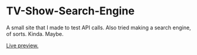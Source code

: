 # TV-Show-Search-Engine
A small site that I made to test API calls. Also tried making a search engine, of sorts. Kinda. Maybe.

[Live preview.](https://mostafasaad1987.github.io/TV-Show-Search-Engine/)
